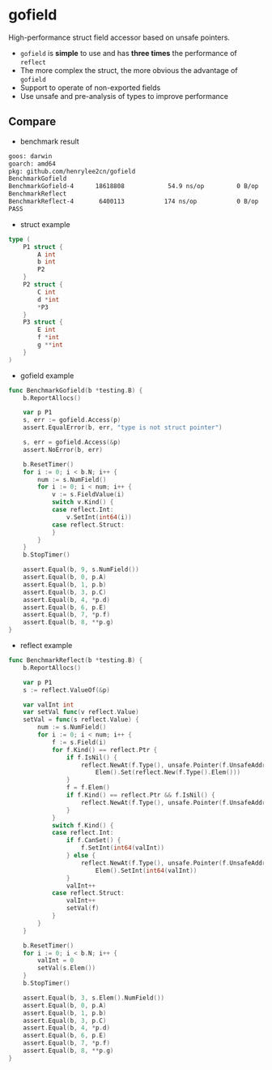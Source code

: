 # gofield

High-performance struct field accessor based on unsafe pointers.

- `gofield` is **simple** to use and has **three times** the performance of `reflect`
- The more complex the struct, the more obvious the advantage of `gofield`
- Support to operate of non-exported fields
- Use unsafe and pre-analysis of types to improve performance

## Compare

- benchmark result
```sh
goos: darwin
goarch: amd64
pkg: github.com/henrylee2cn/gofield
BenchmarkGofield
BenchmarkGofield-4   	18618808	        54.9 ns/op	       0 B/op	       0 allocs/op
BenchmarkReflect
BenchmarkReflect-4   	 6400113	       174 ns/op	       0 B/op	       0 allocs/op
PASS
```

- struct example

```go
type (
	P1 struct {
		A int
		b int
		P2
	}
	P2 struct {
		C int
		d *int
		*P3
	}
	P3 struct {
		E int
		f *int
		g **int
	}
)
```

- gofield example
```go
func BenchmarkGofield(b *testing.B) {
	b.ReportAllocs()

	var p P1
	s, err := gofield.Access(p)
	assert.EqualError(b, err, "type is not struct pointer")

	s, err = gofield.Access(&p)
	assert.NoError(b, err)

	b.ResetTimer()
	for i := 0; i < b.N; i++ {
		num := s.NumField()
		for i := 0; i < num; i++ {
			v := s.FieldValue(i)
			switch v.Kind() {
			case reflect.Int:
				v.SetInt(int64(i))
			case reflect.Struct:
			}
		}
	}
	b.StopTimer()

	assert.Equal(b, 9, s.NumField())
	assert.Equal(b, 0, p.A)
	assert.Equal(b, 1, p.b)
	assert.Equal(b, 3, p.C)
	assert.Equal(b, 4, *p.d)
	assert.Equal(b, 6, p.E)
	assert.Equal(b, 7, *p.f)
	assert.Equal(b, 8, **p.g)
}
```

- reflect example
```go
func BenchmarkReflect(b *testing.B) {
	b.ReportAllocs()

	var p P1
	s := reflect.ValueOf(&p)

	var valInt int
	var setVal func(v reflect.Value)
	setVal = func(s reflect.Value) {
		num := s.NumField()
		for i := 0; i < num; i++ {
			f := s.Field(i)
			for f.Kind() == reflect.Ptr {
				if f.IsNil() {
					reflect.NewAt(f.Type(), unsafe.Pointer(f.UnsafeAddr())).
						Elem().Set(reflect.New(f.Type().Elem()))
				}
				f = f.Elem()
				if f.Kind() == reflect.Ptr && f.IsNil() {
					reflect.NewAt(f.Type(), unsafe.Pointer(f.UnsafeAddr()))
				}
			}
			switch f.Kind() {
			case reflect.Int:
				if f.CanSet() {
					f.SetInt(int64(valInt))
				} else {
					reflect.NewAt(f.Type(), unsafe.Pointer(f.UnsafeAddr())).
						Elem().SetInt(int64(valInt))
				}
				valInt++
			case reflect.Struct:
				valInt++
				setVal(f)
			}
		}
	}

	b.ResetTimer()
	for i := 0; i < b.N; i++ {
		valInt = 0
		setVal(s.Elem())
	}
	b.StopTimer()

	assert.Equal(b, 3, s.Elem().NumField())
	assert.Equal(b, 0, p.A)
	assert.Equal(b, 1, p.b)
	assert.Equal(b, 3, p.C)
	assert.Equal(b, 4, *p.d)
	assert.Equal(b, 6, p.E)
	assert.Equal(b, 7, *p.f)
	assert.Equal(b, 8, **p.g)
}
```
